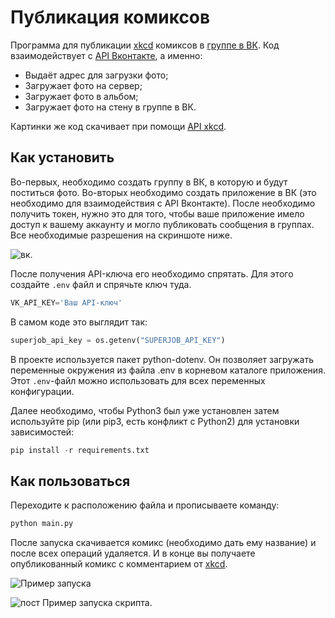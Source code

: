 # Публикация комиксов

Программа для публикации [xkcd](https://xkcd.com/) комиксов в [группе в ВК](https://vk.com/public207920447). Код взаимодействует с [API Вконтакте](https://vk.com/dev), а именно: 

- Выдаёт адрес для загрузки фото;
- Загружает фото на сервер;
- Загружает фото в альбом;
- Загружает фото на стену в группе в ВК.

Картинки же код скачивает при помощи [API xkcd]( https://xkcd.com/info.0.json).

## Как установить 

Во-первых, необходимо создать группу в ВК, в которую и будут поститься фото. Во-вторых необходимо создать приложение в ВК (это необходимо для взаимодействия с API Вконтакте).
После необходимо получить токен, нужно это для того, чтобы ваше приложение имело доступ к вашему аккаунту и могло публиковать сообщения в группах. Все необходимые разрешения на скриншоте ниже.

![вк](https://user-images.githubusercontent.com/83189636/138915474-3b3a42f1-4273-4513-98a2-33ac200e5bcf.PNG).

После получения API-ключа его необходимо спрятать. Для этого создайте ```.env``` файл и спрячьте ключ туда.
```python
VK_API_KEY='Ваш API-ключ'
```
В самом коде это выглядит так:

```python
superjob_api_key = os.getenv("SUPERJOB_API_KEY")
```

В проекте используется пакет python-dotenv. Он позволяет загружать переменные окружения из файла .env в корневом каталоге приложения. Этот ```.env```-файл можно использовать для всех переменных конфигурации.

Далее необходимо, чтобы Python3 был уже установлен затем используйте pip (или pip3, есть конфликт с Python2) для установки зависимостей:

```python
pip install -r requirements.txt
```

## Как пользоваться 

Переходите к расположению файла и прописываете команду:
``` python 
python main.py
```
После запуска скачивается комикс (необходимо дать ему название) и после всех операций удаляется. И в конце вы получаете опубликованный комикс с комментарием от [xkcd](https://xkcd.com/).

![Пример запуска](https://user-images.githubusercontent.com/83189636/138919665-f6164f17-ea4a-4c6a-a900-26fd39ce87d5.PNG)

![пост](https://user-images.githubusercontent.com/83189636/138919585-d69072ef-bdf8-42a0-9ab7-0c096f5449f2.PNG)
Пример запуска скрипта.



